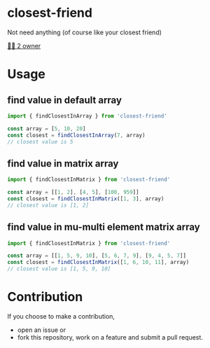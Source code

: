 # closest-friend
Not need anything (of course like your closest friend)

[👋🏼 2 owner](https://berkbaski.com)

# Usage

## find value in default array
````js
import { findClosestInArray } from 'closest-friend'

const array = [5, 10, 20]
const closest = findClosestInArray(7, array)
// closest value is 5
````

## find value in matrix array
````js
import { findClosestInMatrix } from 'closest-friend'

const array = [[1, 2], [4, 5], [100, 959]]
const closest = findClosestInMatrix([1, 3], array)
// closest value is [1, 2]
````

## find value in mu-multi element matrix array
````js
import { findClosestInMatrix } from 'closest-friend'

const array = [[1, 5, 9, 10], [5, 6, 7, 9], [9, 4, 5, 7]]
const closest = findClosestInMatrix([1, 6, 10, 11], array)
// closest value is [1, 5, 9, 10]
````

# Contribution
If you choose to make a contribution,
- open an issue or
- fork this repository, work on a feature and submit a pull request.

